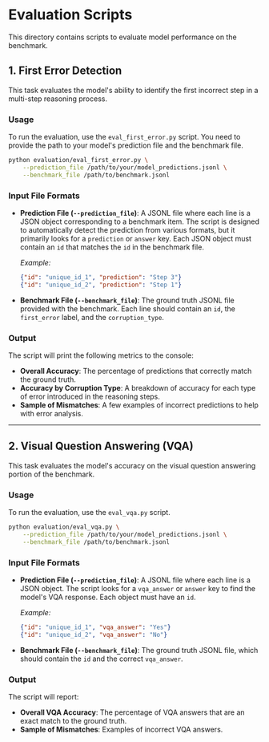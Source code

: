 # Evaluation Scripts

This directory contains scripts to evaluate model performance on the benchmark.

## 1. First Error Detection

This task evaluates the model's ability to identify the first incorrect step in a multi-step reasoning process.

### Usage

To run the evaluation, use the `eval_first_error.py` script. You need to provide the path to your model's prediction file and the benchmark file.

```bash
python evaluation/eval_first_error.py \
    --prediction_file /path/to/your/model_predictions.jsonl \
    --benchmark_file /path/to/benchmark.jsonl
```

### Input File Formats

-   **Prediction File (`--prediction_file`)**: A JSONL file where each line is a JSON object corresponding to a benchmark item. The script is designed to automatically detect the prediction from various formats, but it primarily looks for a `prediction` or `answer` key. Each JSON object must contain an `id` that matches the `id` in the benchmark file.

    *Example:*
    ```json
    {"id": "unique_id_1", "prediction": "Step 3"}
    {"id": "unique_id_2", "prediction": "Step 1"}
    ```

-   **Benchmark File (`--benchmark_file`)**: The ground truth JSONL file provided with the benchmark. Each line should contain an `id`, the `first_error` label, and the `corruption_type`.

### Output

The script will print the following metrics to the console:

-   **Overall Accuracy**: The percentage of predictions that correctly match the ground truth.
-   **Accuracy by Corruption Type**: A breakdown of accuracy for each type of error introduced in the reasoning steps.
-   **Sample of Mismatches**: A few examples of incorrect predictions to help with error analysis.

---

## 2. Visual Question Answering (VQA)

This task evaluates the model's accuracy on the visual question answering portion of the benchmark.

### Usage

To run the evaluation, use the `eval_vqa.py` script.

```bash
python evaluation/eval_vqa.py \
    --prediction_file /path/to/your/model_predictions.jsonl \
    --benchmark_file /path/to/benchmark.jsonl
```

### Input File Formats

-   **Prediction File (`--prediction_file`)**: A JSONL file where each line is a JSON object. The script looks for a `vqa_answer` or `answer` key to find the model's VQA response. Each object must have an `id`.

    *Example:*
    ```json
    {"id": "unique_id_1", "vqa_answer": "Yes"}
    {"id": "unique_id_2", "vqa_answer": "No"}
    ```

-   **Benchmark File (`--benchmark_file`)**: The ground truth JSONL file, which should contain the `id` and the correct `vqa_answer`.

### Output

The script will report:

-   **Overall VQA Accuracy**: The percentage of VQA answers that are an exact match to the ground truth.
-   **Sample of Mismatches**: Examples of incorrect VQA answers.
